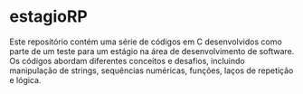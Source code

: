 # estagioRP

Este repositório contém uma série de códigos em C desenvolvidos como parte de um teste para um estágio na área de desenvolvimento de software. Os códigos abordam diferentes conceitos e desafios, incluindo manipulação de strings, sequências numéricas, funções, laços de repetição e lógica.
